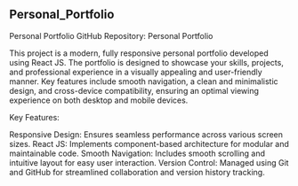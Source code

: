 ## Personal_Portfolio
Personal Portfolio
GitHub Repository: Personal Portfolio

This project is a modern, fully responsive personal portfolio developed using React JS. The portfolio is designed to showcase your skills, projects, and professional experience in a visually appealing and user-friendly manner. Key features include smooth navigation, a clean and minimalistic design, and cross-device compatibility, ensuring an optimal viewing experience on both desktop and mobile devices.

Key Features:

Responsive Design: Ensures seamless performance across various screen sizes.
React JS: Implements component-based architecture for modular and maintainable code.
Smooth Navigation: Includes smooth scrolling and intuitive layout for easy user interaction.
Version Control: Managed using Git and GitHub for streamlined collaboration and version history tracking.
